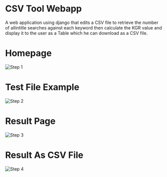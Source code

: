 # CSV Tool Webapp
A web application using django that edits a CSV file to retrieve the number of allintitle searches against each keyword then calculate the KGR value and display it to the user as a Table which he can download as a CSV file.

# Homepage
![Step 1](https://user-images.githubusercontent.com/76205185/187624699-8cd25405-0522-42d3-8715-7f20ddfaab4d.png)

# Test File Example
![Step 2](https://user-images.githubusercontent.com/76205185/187624849-5f3d6e27-7e8d-4fbb-b798-74c2470ca833.png)

# Result Page 
![Step 3](https://user-images.githubusercontent.com/76205185/187624896-f2eec14b-720d-496b-9d20-c3f7c8c3f761.png)

# Result As CSV File
![Step 4](https://user-images.githubusercontent.com/76205185/187624956-1f1ec984-e9c3-4b3f-a740-f3290d20c00d.png)

